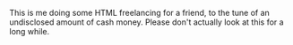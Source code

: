 This is me doing some HTML freelancing for a friend, to the tune of an undisclosed amount of cash money. Please don't actually look at this for a long while.
